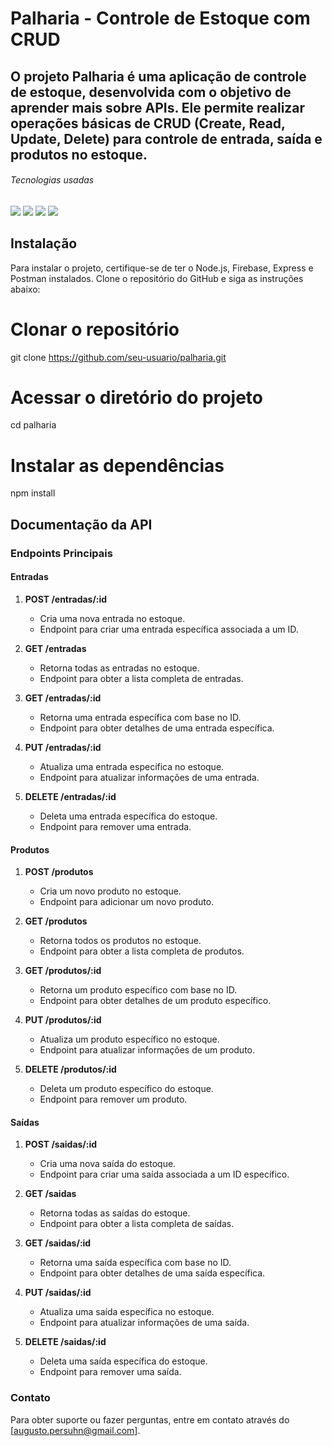 # Palharia - Controle de Estoque com CRUD
## O projeto Palharia é uma aplicação de controle de estoque, desenvolvida com o objetivo de aprender mais sobre APIs. Ele permite realizar operações básicas de CRUD (Create, Read, Update, Delete) para controle de entrada, saída e produtos no estoque.
###### Tecnologias usadas

<img src="https://img.shields.io/badge/Firebase-FFCA28.svg?style=for-the-badge&logo=Firebase&logoColor=black"/>

<img src="https://img.shields.io/badge/Node.js-339933.svg?style=for-the-badge&logo=nodedotjs&logoColor=white"/>

<img src="https://img.shields.io/badge/JavaScript-F7DF1E.svg?style=for-the-badge&logo=JavaScript&logoColor=black">

<img src="https://img.shields.io/badge/Postman-FF6C37.svg?style=for-the-badge&logo=Postman&logoColor=white"/>


## Instalação

Para instalar o projeto, certifique-se de ter o Node.js, Firebase, Express e Postman instalados. Clone o repositório do GitHub e siga as instruções abaixo:

# Clonar o repositório
git clone https://github.com/seu-usuario/palharia.git

# Acessar o diretório do projeto
cd palharia

# Instalar as dependências
npm install

## Documentação da API

### Endpoints Principais

#### Entradas

1. **POST /entradas/:id**
   - Cria uma nova entrada no estoque.
   - Endpoint para criar uma entrada específica associada a um ID.

2. **GET /entradas**
   - Retorna todas as entradas no estoque.
   - Endpoint para obter a lista completa de entradas.

3. **GET /entradas/:id**
   - Retorna uma entrada específica com base no ID.
   - Endpoint para obter detalhes de uma entrada específica.

4. **PUT /entradas/:id**
   - Atualiza uma entrada específica no estoque.
   - Endpoint para atualizar informações de uma entrada.

5. **DELETE /entradas/:id**
   - Deleta uma entrada específica do estoque.
   - Endpoint para remover uma entrada.

#### Produtos

1. **POST /produtos**
   - Cria um novo produto no estoque.
   - Endpoint para adicionar um novo produto.

2. **GET /produtos**
   - Retorna todos os produtos no estoque.
   - Endpoint para obter a lista completa de produtos.

3. **GET /produtos/:id**
   - Retorna um produto específico com base no ID.
   - Endpoint para obter detalhes de um produto específico.

4. **PUT /produtos/:id**
   - Atualiza um produto específico no estoque.
   - Endpoint para atualizar informações de um produto.

5. **DELETE /produtos/:id**
   - Deleta um produto específico do estoque.
   - Endpoint para remover um produto.

#### Saídas

1. **POST /saidas/:id**
   - Cria uma nova saída do estoque.
   - Endpoint para criar uma saída associada a um ID específico.

2. **GET /saidas**
   - Retorna todas as saídas do estoque.
   - Endpoint para obter a lista completa de saídas.

3. **GET /saidas/:id**
   - Retorna uma saída específica com base no ID.
   - Endpoint para obter detalhes de uma saída específica.

4. **PUT /saidas/:id**
   - Atualiza uma saída específica no estoque.
   - Endpoint para atualizar informações de uma saída.

5. **DELETE /saidas/:id**
   - Deleta uma saída específica do estoque.
   - Endpoint para remover uma saída.

### Contato
Para obter suporte ou fazer perguntas, entre em contato através do [augusto.persuhn@gmail.com].

